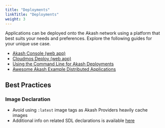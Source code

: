 ```yaml
---
title: "Deployments"
linkTitle: "Deployments"
weight: 3
---
```


Applications can be deployed onto the Akash network using a platform that best suits your needs and preferences. Explore the following guides for your unique use case.

* [Akash Console (web app)](deploy/)
* [Cloudmos Deploy (web app)](cloudmos-deploy/)
* [Using the Command Line for Akash Deployments ](cli/)
* [Awesome Akash Example Distributed Applications](apps-on-akash.md)

## Best Practices

### Image Declaration

* Avoid using `:latest` image tags as Akash Providers heavily cache images
* Additional info on related SDL declarations is available [here](https://docs.akash.network/readme/stack-definition-language#services)
